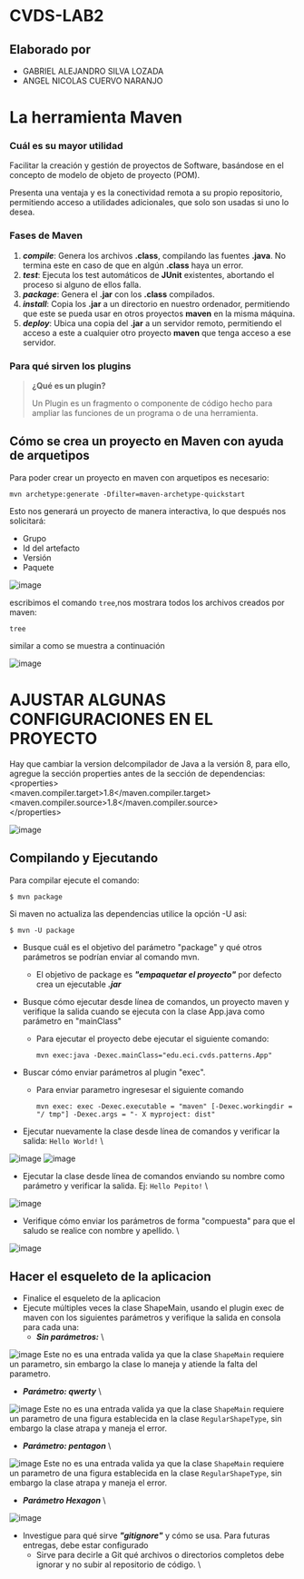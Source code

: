 # CVDS-LAB2

## Elaborado por 

- GABRIEL ALEJANDRO SILVA LOZADA
- ANGEL NICOLAS CUERVO NARANJO

# **La herramienta Maven**

### Cuál es su mayor utilidad

Facilitar la creación y gestión de proyectos de Software, basándose en el concepto de modelo de objeto de proyecto (POM).

Presenta una ventaja y es la conectividad remota a su propio repositorio, permitiendo acceso a utilidades adicionales, que solo son usadas si uno lo desea.

### Fases de Maven

 1. **_compile_**: Genera los archivos __.class__, compilando las fuentes __.java__. No termina este en caso de que en algún __.class__ haya un error.
 2. **_test_**: Ejecuta los test automáticos de **JUnit** existentes, abortando el proceso si alguno de ellos falla.
 3. **_package_**: Genera el **.jar** con los **.class** compilados.
 4. **_install_**: Copia los **.jar** a un directorio en nuestro ordenador, permitiendo que este se pueda usar en otros proyectos **maven** en la misma máquina.
 5. **_deploy_**: Ubica una copia del **.jar** a un servidor remoto, permitiendo el acceso a este a cualquier otro proyecto **maven** que tenga acceso a ese servidor.

### Para qué sirven los plugins

> **¿Qué es un plugin?**
> 
> Un Plugin es un fragmento o componente de código hecho para ampliar las funciones de un programa o de una herramienta.

## Cómo se crea un proyecto en Maven con ayuda de arquetipos

Para poder crear un proyecto en maven con arquetipos es necesario:

```
mvn archetype:generate -Dfilter=maven-archetype-quickstart 
```
Esto nos generará un proyecto de manera interactiva, lo que después nos solicitará:

- Grupo
- Id del artefacto
- Versión
- Paquete

![image](https://user-images.githubusercontent.com/98113396/223009501-40854ec4-0949-4c3e-8003-34f6ed809d6b.png)

 escribimos el comando ```tree```,nos mostrara todos los archivos creados por maven:

```
tree
```
similar a como se muestra a continuación 

![image](https://user-images.githubusercontent.com/98113396/223009639-e5f9a258-25c7-4a15-be0d-4fc0e226f76f.png)

# AJUSTAR ALGUNAS CONFIGURACIONES EN EL PROYECTO
Hay que cambiar la version delcompilador de Java a la versión 8, para ello, agregue la sección properties antes de la sección de dependencias:\
\<properties>\
<maven.compiler.target>1.8</maven.compiler.target>\
<maven.compiler.source>1.8</maven.compiler.source>\
\</properties>

![image](https://user-images.githubusercontent.com/98113396/223011034-7c5d2850-aea6-47de-a8f8-5d3869ac9b99.png)


## Compilando y Ejecutando
Para compilar ejecute el comando:
```
$ mvn package
```
Si maven no actualiza las dependencias utilice la opción -U asi:
```
$ mvn -U package
```
* Busque cuál es el objetivo del parámetro "package" y qué otros parámetros se podrían enviar al comando mvn.
   * El objetivo de package es ***"empaquetar el proyecto"*** por defecto crea un ejecutable ***.jar***


* Busque cómo ejecutar desde línea de comandos, un proyecto maven y verifique la salida cuando se ejecuta con la clase App.java como parámetro en "mainClass"
   * Para ejecutar el proyecto debe ejecutar el siguiente comando:
      ```
      mvn exec:java -Dexec.mainClass="edu.eci.cvds.patterns.App"
      ```

* Buscar cómo enviar parámetros al plugin "exec".
   * Para enviar parametro ingresesar el siguiente comando 
      ```
      mvn exec: exec -Dexec.executable = "maven" [-Dexec.workingdir = "/ tmp"] -Dexec.args = "- X myproject: dist"
      ```
      
* Ejecutar nuevamente la clase desde línea de comandos y verificar la salida: ```Hello World!``` \

![image](https://user-images.githubusercontent.com/98113396/223009831-718b1e83-a1ec-4f89-8896-b074fc78d400.png)
![image](https://user-images.githubusercontent.com/98113396/223009863-7b8200a3-dddc-4be2-8b62-8ce6eddedf14.png)

* Ejecutar la clase desde línea de comandos enviando su nombre como parámetro y verificar la salida. Ej: ```Hello Pepito!``` \

![image](https://user-images.githubusercontent.com/98113396/223009919-3b49910b-ec0c-4cb8-9a92-b5e016d3d58f.png)

* Verifique cómo enviar los parámetros de forma "compuesta" para que el saludo se realice con nombre y apellido. \

![image](https://user-images.githubusercontent.com/98113396/223010273-b7d865b2-0f82-4e73-9a0a-6144a8932a41.png)

## Hacer el esqueleto de la aplicacion
* Finalice el esqueleto de la aplicacion
* Ejecute múltiples veces la clase ShapeMain, usando el plugin exec de maven con los siguientes parámetros y verifique la salida en consola para cada una:
   * ***Sin parámetros:***  \

![image](https://user-images.githubusercontent.com/98113396/223010371-92e7dbcd-8cc2-48fb-9375-cef0aca26c0a.png)
Este no es una entrada valida ya que la clase ```ShapeMain``` requiere un parametro, sin embargo la clase lo maneja y atiende la falta del parametro.
   * ***Parámetro: qwerty***  \

![image](https://user-images.githubusercontent.com/98113396/223010458-2ee20eed-f106-43d7-9a69-f8bd41702f90.png)
Este no es una entrada valida ya que la clase ```ShapeMain``` requiere un parametro de una figura establecida en la clase ```RegularShapeType```, sin embargo la clase atrapa y maneja el error.
   * ***Parámetro: pentagon***  \

![image](https://user-images.githubusercontent.com/98113396/223010539-258bbb8b-98b2-4f5a-96f2-6d554f85f1aa.png)
Este no es una entrada valida ya que la clase ```ShapeMain``` requiere un parametro de una figura establecida en la clase ```RegularShapeType```, sin embargo la clase atrapa y maneja el error. 
   * ***Parámetro Hexagon***  \

![image](https://user-images.githubusercontent.com/98113396/223010589-a6dfa459-17f3-44fe-a406-c9e5cf4705dc.png)
* Investigue para qué sirve ***"gitignore"*** y cómo se usa. Para futuras entregas, debe estar configurado
   * Sirve para decirle a Git qué archivos o directorios completos debe ignorar y no subir al repositorio de código. \







